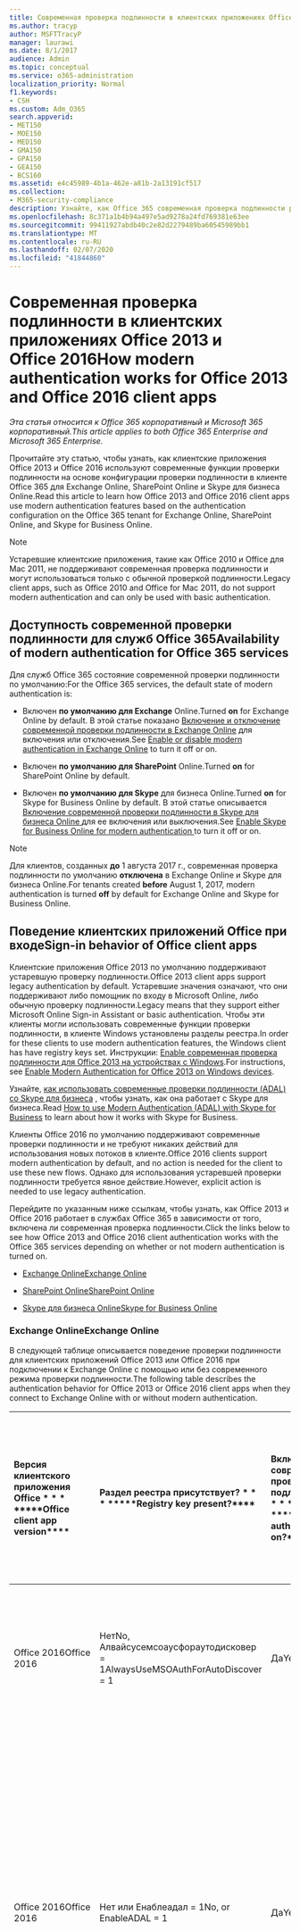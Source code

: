 ```yaml
---
title: Современная проверка подлинности в клиентских приложениях Office 2013 и Office 2016
ms.author: tracyp
author: MSFTTracyP
manager: laurawi
ms.date: 8/1/2017
audience: Admin
ms.topic: conceptual
ms.service: o365-administration
localization_priority: Normal
f1.keywords:
- CSH
ms.custom: Adm_O365
search.appverid:
- MET150
- MOE150
- MED150
- GMA150
- GPA150
- GEA150
- BCS160
ms.assetid: e4c45989-4b1a-462e-a81b-2a13191cf517
ms.collection:
- M365-security-compliance
description: Узнайте, как Office 365 современная проверка подлинности работает по-разному для клиентских приложений Office 2013 и 2016.
ms.openlocfilehash: 8c371a1b4b94a497e5ad9278a24fd769381e63ee
ms.sourcegitcommit: 99411927abdb40c2e82d2279489ba60545989bb1
ms.translationtype: MT
ms.contentlocale: ru-RU
ms.lasthandoff: 02/07/2020
ms.locfileid: "41844860"
---
```

# <a name="how-modern-authentication-works-for-office-2013-and-office-2016-client-apps"></a><span data-ttu-id="59b59-103">Современная проверка подлинности в клиентских приложениях Office 2013 и Office 2016</span><span class="sxs-lookup"><span data-stu-id="59b59-103">How modern authentication works for Office 2013 and Office 2016 client apps</span></span>

<span data-ttu-id="59b59-104">*Эта статья относится к Office 365 корпоративный и Microsoft 365 корпоративный.*</span><span class="sxs-lookup"><span data-stu-id="59b59-104">*This article applies to both Office 365 Enterprise and Microsoft 365 Enterprise.*</span></span>

<span data-ttu-id="59b59-105">Прочитайте эту статью, чтобы узнать, как клиентские приложения Office 2013 и Office 2016 используют современные функции проверки подлинности на основе конфигурации проверки подлинности в клиенте Office 365 для Exchange Online, SharePoint Online и Skype для бизнеса Online.</span><span class="sxs-lookup"><span data-stu-id="59b59-105">Read this article to learn how Office 2013 and Office 2016 client apps use modern authentication features based on the authentication configuration on the Office 365 tenant for Exchange Online, SharePoint Online, and Skype for Business Online.</span></span>

> [!NOTE]
> <span data-ttu-id="59b59-106">Устаревшие клиентские приложения, такие как Office 2010 и Office для Mac 2011, не поддерживают современная проверка подлинности и могут использоваться только с обычной проверкой подлинности.</span><span class="sxs-lookup"><span data-stu-id="59b59-106">Legacy client apps, such as Office 2010 and Office for Mac 2011, do not support modern authentication and can only be used with basic authentication.</span></span>

## <a name="availability-of-modern-authentication-for-office-365-services"></a><span data-ttu-id="59b59-107">Доступность современной проверки подлинности для служб Office 365</span><span class="sxs-lookup"><span data-stu-id="59b59-107">Availability of modern authentication for Office 365 services</span></span>

<span data-ttu-id="59b59-108">Для служб Office 365 состояние современной проверки подлинности по умолчанию:</span><span class="sxs-lookup"><span data-stu-id="59b59-108">For the Office 365 services, the default state of modern authentication is:</span></span>
  
- <span data-ttu-id="59b59-109">Включен **по умолчанию для Exchange** Online.</span><span class="sxs-lookup"><span data-stu-id="59b59-109">Turned **on** for Exchange Online by default.</span></span> <span data-ttu-id="59b59-110">В этой статье показано [Включение и отключение современной проверки подлинности в Exchange Online](https://support.office.com/article/58018196-f918-49cd-8238-56f57f38d662) для включения или отключения.</span><span class="sxs-lookup"><span data-stu-id="59b59-110">See [Enable or disable modern authentication in Exchange Online](https://support.office.com/article/58018196-f918-49cd-8238-56f57f38d662) to turn it off or on.</span></span> 
    
- <span data-ttu-id="59b59-111">Включен **по умолчанию для SharePoint** Online.</span><span class="sxs-lookup"><span data-stu-id="59b59-111">Turned **on** for SharePoint Online by default.</span></span> 
    
- <span data-ttu-id="59b59-112">Включен **по умолчанию для Skype** для бизнеса Online.</span><span class="sxs-lookup"><span data-stu-id="59b59-112">Turned **on** for Skype for Business Online by default.</span></span> <span data-ttu-id="59b59-113">В этой статье описывается [Включение современной проверки подлинности в Skype для бизнеса Online ](https://social.technet.microsoft.com/wiki/contents/articles/34339.skype-for-business-online-enable-your-tenant-for-modern-authentication.aspx)для ее включения или выключения.</span><span class="sxs-lookup"><span data-stu-id="59b59-113">See [Enable Skype for Business Online for modern authentication ](https://social.technet.microsoft.com/wiki/contents/articles/34339.skype-for-business-online-enable-your-tenant-for-modern-authentication.aspx)to turn it off or on.</span></span>

> [!NOTE]
> <span data-ttu-id="59b59-114">Для клиентов, созданных **до** 1 августа 2017 г., современная проверка подлинности по умолчанию **отключена** в Exchange Online и Skype для бизнеса Online.</span><span class="sxs-lookup"><span data-stu-id="59b59-114">For tenants created **before** August 1, 2017, modern authentication is turned **off** by default for Exchange Online and Skype for Business Online.</span></span>
    
## <a name="sign-in-behavior-of-office-client-apps"></a><span data-ttu-id="59b59-115">Поведение клиентских приложений Office при входе</span><span class="sxs-lookup"><span data-stu-id="59b59-115">Sign-in behavior of Office client apps</span></span>

<span data-ttu-id="59b59-116">Клиентские приложения Office 2013 по умолчанию поддерживают устаревшую проверку подлинности.</span><span class="sxs-lookup"><span data-stu-id="59b59-116">Office 2013 client apps support legacy authentication by default.</span></span> <span data-ttu-id="59b59-117">Устаревшие значения означают, что они поддерживают либо помощник по входу в Microsoft Online, либо обычную проверку подлинности.</span><span class="sxs-lookup"><span data-stu-id="59b59-117">Legacy means that they support either Microsoft Online Sign-in Assistant or basic authentication.</span></span> <span data-ttu-id="59b59-118">Чтобы эти клиенты могли использовать современные функции проверки подлинности, в клиенте Windows установлены разделы реестра.</span><span class="sxs-lookup"><span data-stu-id="59b59-118">In order for these clients to use modern authentication features, the Windows client has have registry keys set.</span></span> <span data-ttu-id="59b59-119">Инструкции: [Enable современная проверка подлинности для Office 2013 на устройствах с Windows](https://support.office.com/article/7dc1c01a-090f-4971-9677-f1b192d6c910).</span><span class="sxs-lookup"><span data-stu-id="59b59-119">For instructions, see [Enable Modern Authentication for Office 2013 on Windows devices](https://support.office.com/article/7dc1c01a-090f-4971-9677-f1b192d6c910).</span></span>
  
<span data-ttu-id="59b59-120">Узнайте, [как использовать современные проверки подлинности (ADAL) со Skype для бизнеса](https://go.microsoft.com/fwlink/p/?LinkId=785431) , чтобы узнать, как она работает с Skype для бизнеса.</span><span class="sxs-lookup"><span data-stu-id="59b59-120">Read [How to use Modern Authentication (ADAL) with Skype for Business](https://go.microsoft.com/fwlink/p/?LinkId=785431) to learn about how it works with Skype for Business.</span></span> 
  
<span data-ttu-id="59b59-121">Клиенты Office 2016 по умолчанию поддерживают современные проверки подлинности и не требуют никаких действий для использования новых потоков в клиенте.</span><span class="sxs-lookup"><span data-stu-id="59b59-121">Office 2016 clients support modern authentication by default, and no action is needed for the client to use these new flows.</span></span> <span data-ttu-id="59b59-122">Однако для использования устаревшей проверки подлинности требуется явное действие.</span><span class="sxs-lookup"><span data-stu-id="59b59-122">However, explicit action is needed to use legacy authentication.</span></span>
  
<span data-ttu-id="59b59-123">Перейдите по указанным ниже ссылкам, чтобы узнать, как Office 2013 и Office 2016 работает в службах Office 365 в зависимости от того, включена ли современная проверка подлинности.</span><span class="sxs-lookup"><span data-stu-id="59b59-123">Click the links below to see how Office 2013 and Office 2016 client authentication works with the Office 365 services depending on whether or not modern authentication is turned on.</span></span>
  
- [<span data-ttu-id="59b59-124">Exchange Online</span><span class="sxs-lookup"><span data-stu-id="59b59-124">Exchange Online</span></span>](modern-auth-for-office-2013-and-2016.md#BK_EchangeOnline)
    
- [<span data-ttu-id="59b59-125">SharePoint Online</span><span class="sxs-lookup"><span data-stu-id="59b59-125">SharePoint Online</span></span>](modern-auth-for-office-2013-and-2016.md#BK_SharePointOnline)
    
- [<span data-ttu-id="59b59-126">Skype для бизнеса Online</span><span class="sxs-lookup"><span data-stu-id="59b59-126">Skype for Business Online</span></span>](modern-auth-for-office-2013-and-2016.md#BK_SFBO)
    
<span data-ttu-id="59b59-127"><a name="BK_EchangeOnline"> </a></span><span class="sxs-lookup"><span data-stu-id="59b59-127"><a name="BK_EchangeOnline"> </a></span></span>
### <a name="exchange-online"></a><span data-ttu-id="59b59-128">Exchange Online</span><span class="sxs-lookup"><span data-stu-id="59b59-128">Exchange Online</span></span>

<span data-ttu-id="59b59-129">В следующей таблице описывается поведение проверки подлинности для клиентских приложений Office 2013 или Office 2016 при подключении к Exchange Online с помощью или без современного режима проверки подлинности.</span><span class="sxs-lookup"><span data-stu-id="59b59-129">The following table describes the authentication behavior for Office 2013 or Office 2016 client apps when they connect to Exchange Online with or without modern authentication.</span></span>
  
|<span data-ttu-id="59b59-130">Версия клиентского приложения Office \* \* \* \*</span><span class="sxs-lookup"><span data-stu-id="59b59-130">\*\*\*\*Office client app version\*\*\*\*</span></span>|<span data-ttu-id="59b59-131">Раздел реестра присутствует? \* \* \* \*</span><span class="sxs-lookup"><span data-stu-id="59b59-131">\*\*\*\*Registry key present?\*\*\*\*</span></span>|<span data-ttu-id="59b59-132">Включена современная проверка подлинности? \* \* \* \*</span><span class="sxs-lookup"><span data-stu-id="59b59-132">\*\*\*\*Modern authentication on?\*\*\*\*</span></span>|<span data-ttu-id="59b59-133">Поведение проверки подлинности с включенной современной проверкой подлинности для клиента (по умолчанию) \* \* \* \*</span><span class="sxs-lookup"><span data-stu-id="59b59-133">\*\*\*\*Authentication behavior with modern authentication turned on for the tenant (default)\*\*\*\*</span></span>|<span data-ttu-id="59b59-134">Поведение проверки подлинности с отключенной современной проверкой подлинности для клиента \* \* \* \*</span><span class="sxs-lookup"><span data-stu-id="59b59-134">\*\*\*\*Authentication behavior with modern authentication turned off for the tenant\*\*\*\*</span></span>|
|:-----|:-----|:-----|:-----|:-----|
|<span data-ttu-id="59b59-135">Office 2016</span><span class="sxs-lookup"><span data-stu-id="59b59-135">Office 2016</span></span>  <br/> |<span data-ttu-id="59b59-136">Нет</span><span class="sxs-lookup"><span data-stu-id="59b59-136">No,</span></span> <br> <span data-ttu-id="59b59-137">Алвайсусемсоаусфораутодисковер = 1</span><span class="sxs-lookup"><span data-stu-id="59b59-137">AlwaysUseMSOAuthForAutoDiscover = 1</span></span> <br/> |<span data-ttu-id="59b59-138">Да</span><span class="sxs-lookup"><span data-stu-id="59b59-138">Yes</span></span>  <br/> |<span data-ttu-id="59b59-139">Принудительно выполняет современные проверки подлинности в Outlook 2010, 2013 или 2016</span><span class="sxs-lookup"><span data-stu-id="59b59-139">Forces modern authentication on Outlook 2010, 2013 or 2016</span></span> <br/> [<span data-ttu-id="59b59-140">Дополнительные сведения</span><span class="sxs-lookup"><span data-stu-id="59b59-140">More info</span></span>](https://support.microsoft.com/help/3126599/outlook-prompts-for-password-when-modern-authentication-is-enabled)|<span data-ttu-id="59b59-141">Принудительно выполняет современные проверки подлинности в клиенте Outlook.</span><span class="sxs-lookup"><span data-stu-id="59b59-141">Forces modern authentication within the Outlook client.</span></span><br/> |
|<span data-ttu-id="59b59-142">Office 2016</span><span class="sxs-lookup"><span data-stu-id="59b59-142">Office 2016</span></span>  <br/> |<span data-ttu-id="59b59-143">Нет или Енаблеадал = 1</span><span class="sxs-lookup"><span data-stu-id="59b59-143">No, or EnableADAL = 1</span></span>  <br/> |<span data-ttu-id="59b59-144">Да</span><span class="sxs-lookup"><span data-stu-id="59b59-144">Yes</span></span>  <br/> |<span data-ttu-id="59b59-145">Сначала выполняется попытка современной проверки подлинности.</span><span class="sxs-lookup"><span data-stu-id="59b59-145">Modern authentication is attempted first.</span></span> <span data-ttu-id="59b59-146">Если сервер отказывается от современного подключения проверки подлинности, используется обычная проверка подлинности.</span><span class="sxs-lookup"><span data-stu-id="59b59-146">If the server refuses a modern authentication connection, then basic authentication is used.</span></span> <span data-ttu-id="59b59-147">Сервер отказывает современные проверки подлинности, когда клиент не включен.</span><span class="sxs-lookup"><span data-stu-id="59b59-147">Server refuses modern authentication when the tenant is not enabled.</span></span>  <br/> |<span data-ttu-id="59b59-148">Сначала выполняется попытка современной проверки подлинности.</span><span class="sxs-lookup"><span data-stu-id="59b59-148">Modern authentication is attempted first.</span></span> <span data-ttu-id="59b59-149">Если сервер отказывается от современного подключения проверки подлинности, используется обычная проверка подлинности.</span><span class="sxs-lookup"><span data-stu-id="59b59-149">If the server refuses a modern authentication connection, then basic authentication is used.</span></span> <span data-ttu-id="59b59-150">Сервер отказывает современные проверки подлинности, когда клиент не включен.</span><span class="sxs-lookup"><span data-stu-id="59b59-150">Server refuses modern authentication when the tenant is not enabled.</span></span>  <br/> |
|<span data-ttu-id="59b59-151">Office 2016</span><span class="sxs-lookup"><span data-stu-id="59b59-151">Office 2016</span></span>  <br/> |<span data-ttu-id="59b59-152">Да, Енаблеадал = 1</span><span class="sxs-lookup"><span data-stu-id="59b59-152">Yes, EnableADAL = 1</span></span>  <br/> |<span data-ttu-id="59b59-153">Да</span><span class="sxs-lookup"><span data-stu-id="59b59-153">Yes</span></span>  <br/> |<span data-ttu-id="59b59-154">Сначала выполняется попытка современной проверки подлинности.</span><span class="sxs-lookup"><span data-stu-id="59b59-154">Modern authentication is attempted first.</span></span> <span data-ttu-id="59b59-155">Если сервер отказывается от современного подключения проверки подлинности, используется обычная проверка подлинности.</span><span class="sxs-lookup"><span data-stu-id="59b59-155">If the server refuses a modern authentication connection, then basic authentication is used.</span></span> <span data-ttu-id="59b59-156">Сервер отказывает современные проверки подлинности, когда клиент не включен.</span><span class="sxs-lookup"><span data-stu-id="59b59-156">Server refuses modern authentication when the tenant is not enabled.</span></span>  <br/> |<span data-ttu-id="59b59-157">Сначала выполняется попытка современной проверки подлинности.</span><span class="sxs-lookup"><span data-stu-id="59b59-157">Modern authentication is attempted first.</span></span> <span data-ttu-id="59b59-158">Если сервер отказывается от современного подключения проверки подлинности, используется обычная проверка подлинности.</span><span class="sxs-lookup"><span data-stu-id="59b59-158">If the server refuses a modern authentication connection, then basic authentication is used.</span></span> <span data-ttu-id="59b59-159">Сервер отказывает современные проверки подлинности, когда клиент не включен.</span><span class="sxs-lookup"><span data-stu-id="59b59-159">Server refuses modern authentication when the tenant is not enabled.</span></span>  <br/> |
|<span data-ttu-id="59b59-160">Office 2016</span><span class="sxs-lookup"><span data-stu-id="59b59-160">Office 2016</span></span>  <br/> |<span data-ttu-id="59b59-161">Да, Енаблеадал = 0</span><span class="sxs-lookup"><span data-stu-id="59b59-161">Yes, EnableADAL=0</span></span>  <br/> |<span data-ttu-id="59b59-162">Нет</span><span class="sxs-lookup"><span data-stu-id="59b59-162">No</span></span>  <br/> |<span data-ttu-id="59b59-163">Обычная проверка подлинности</span><span class="sxs-lookup"><span data-stu-id="59b59-163">Basic authentication</span></span>  <br/> |<span data-ttu-id="59b59-164">Обычная проверка подлинности</span><span class="sxs-lookup"><span data-stu-id="59b59-164">Basic authentication</span></span>  <br/> |
|<span data-ttu-id="59b59-165">Office 2013</span><span class="sxs-lookup"><span data-stu-id="59b59-165">Office 2013</span></span>  <br/> |<span data-ttu-id="59b59-166">Нет</span><span class="sxs-lookup"><span data-stu-id="59b59-166">No</span></span>  <br/> |<span data-ttu-id="59b59-167">Нет</span><span class="sxs-lookup"><span data-stu-id="59b59-167">No</span></span>  <br/> |<span data-ttu-id="59b59-168">Обычная проверка подлинности</span><span class="sxs-lookup"><span data-stu-id="59b59-168">Basic authentication</span></span>  <br/> |<span data-ttu-id="59b59-169">Обычная проверка подлинности</span><span class="sxs-lookup"><span data-stu-id="59b59-169">Basic authentication</span></span>  <br/> |
|<span data-ttu-id="59b59-170">Office 2013</span><span class="sxs-lookup"><span data-stu-id="59b59-170">Office 2013</span></span>  <br/> |<span data-ttu-id="59b59-171">Да, Енаблеадал = 1</span><span class="sxs-lookup"><span data-stu-id="59b59-171">Yes, EnableADAL = 1</span></span>  <br/> |<span data-ttu-id="59b59-172">Да</span><span class="sxs-lookup"><span data-stu-id="59b59-172">Yes</span></span>  <br/> |<span data-ttu-id="59b59-173">Сначала выполняется попытка современной проверки подлинности.</span><span class="sxs-lookup"><span data-stu-id="59b59-173">Modern authentication is attempted first.</span></span> <span data-ttu-id="59b59-174">Если сервер отказывается от современного подключения проверки подлинности, используется обычная проверка подлинности.</span><span class="sxs-lookup"><span data-stu-id="59b59-174">If the server refuses a modern authentication connection, then basic authentication is used.</span></span> <span data-ttu-id="59b59-175">Сервер отказывает современные проверки подлинности, когда клиент не включен.</span><span class="sxs-lookup"><span data-stu-id="59b59-175">Server refuses modern authentication when the tenant is not enabled.</span></span>  <br/> |<span data-ttu-id="59b59-176">Сначала выполняется попытка современной проверки подлинности.</span><span class="sxs-lookup"><span data-stu-id="59b59-176">Modern authentication is attempted first.</span></span> <span data-ttu-id="59b59-177">Если сервер отказывается от современного подключения проверки подлинности, используется обычная проверка подлинности.</span><span class="sxs-lookup"><span data-stu-id="59b59-177">If the server refuses a modern authentication connection, then basic authentication is used.</span></span> <span data-ttu-id="59b59-178">Сервер отказывает современные проверки подлинности, когда клиент не включен.</span><span class="sxs-lookup"><span data-stu-id="59b59-178">Server refuses modern authentication when the tenant is not enabled.</span></span>  <br/> |
   
<span data-ttu-id="59b59-179"><a name="BK_SharePointOnline"> </a></span><span class="sxs-lookup"><span data-stu-id="59b59-179"><a name="BK_SharePointOnline"> </a></span></span>
### <a name="sharepoint-online"></a><span data-ttu-id="59b59-180">SharePoint Online</span><span class="sxs-lookup"><span data-stu-id="59b59-180">SharePoint Online</span></span>

<span data-ttu-id="59b59-181">В следующей таблице описывается поведение проверки подлинности для клиентских приложений Office 2013 или Office 2016 при подключении к SharePoint Online с помощью или без современного режима проверки подлинности.</span><span class="sxs-lookup"><span data-stu-id="59b59-181">The following table describes the authentication behavior for Office 2013 or Office 2016 client apps when they connect to SharePoint Online with or without modern authentication.</span></span>
  
|<span data-ttu-id="59b59-182">Версия клиентского приложения Office \* \* \* \*</span><span class="sxs-lookup"><span data-stu-id="59b59-182">\*\*\*\*Office client app version\*\*\*\*</span></span>|<span data-ttu-id="59b59-183">Раздел реестра присутствует? \* \* \* \*</span><span class="sxs-lookup"><span data-stu-id="59b59-183">\*\*\*\*Registry key present?\*\*\*\*</span></span>|<span data-ttu-id="59b59-184">Включена современная проверка подлинности? \* \* \* \*</span><span class="sxs-lookup"><span data-stu-id="59b59-184">\*\*\*\*Modern authentication on?\*\*\*\*</span></span>|<span data-ttu-id="59b59-185">Поведение проверки подлинности с включенной современной проверкой подлинности для клиента (по умолчанию) \* \* \* \*</span><span class="sxs-lookup"><span data-stu-id="59b59-185">\*\*\*\*Authentication behavior with modern authentication turned on for the tenant (default)\*\*\*\*</span></span>|<span data-ttu-id="59b59-186">Поведение проверки подлинности с отключенной современной проверкой подлинности для клиента \* \* \* \*</span><span class="sxs-lookup"><span data-stu-id="59b59-186">\*\*\*\*Authentication behavior with modern authentication turned off for the tenant\*\*\*\*</span></span>|
|:-----|:-----|:-----|:-----|:-----|
|<span data-ttu-id="59b59-187">Office 2016</span><span class="sxs-lookup"><span data-stu-id="59b59-187">Office 2016</span></span>  <br/> |<span data-ttu-id="59b59-188">Нет или Енаблеадал = 1</span><span class="sxs-lookup"><span data-stu-id="59b59-188">No, or EnableADAL = 1</span></span>  <br/> |<span data-ttu-id="59b59-189">Да</span><span class="sxs-lookup"><span data-stu-id="59b59-189">Yes</span></span>  <br/> |<span data-ttu-id="59b59-190">Только современная проверка подлинности.</span><span class="sxs-lookup"><span data-stu-id="59b59-190">Modern authentication only.</span></span>  <br/> |<span data-ttu-id="59b59-191">Ошибка подключения.</span><span class="sxs-lookup"><span data-stu-id="59b59-191">Failure to connect.</span></span>  <br/> |
|<span data-ttu-id="59b59-192">Office 2016</span><span class="sxs-lookup"><span data-stu-id="59b59-192">Office 2016</span></span>  <br/> |<span data-ttu-id="59b59-193">Да, Енаблеадал = 1</span><span class="sxs-lookup"><span data-stu-id="59b59-193">Yes, EnableADAL = 1</span></span>  <br/> |<span data-ttu-id="59b59-194">Да</span><span class="sxs-lookup"><span data-stu-id="59b59-194">Yes</span></span>  <br/> |<span data-ttu-id="59b59-195">Только современная проверка подлинности.</span><span class="sxs-lookup"><span data-stu-id="59b59-195">Modern authentication only.</span></span>  <br/> |<span data-ttu-id="59b59-196">Ошибка подключения.</span><span class="sxs-lookup"><span data-stu-id="59b59-196">Failure to connect.</span></span>  <br/> |
|<span data-ttu-id="59b59-197">Office 2016</span><span class="sxs-lookup"><span data-stu-id="59b59-197">Office 2016</span></span>  <br/> |<span data-ttu-id="59b59-198">Да, Енаблеадал = 0</span><span class="sxs-lookup"><span data-stu-id="59b59-198">Yes, EnableADAL = 0</span></span>  <br/> |<span data-ttu-id="59b59-199">Нет</span><span class="sxs-lookup"><span data-stu-id="59b59-199">No</span></span>  <br/> |<span data-ttu-id="59b59-200">Только помощник по входу в Microsoft Online.</span><span class="sxs-lookup"><span data-stu-id="59b59-200">Microsoft Online Sign-in Assistant only.</span></span>  <br/> |<span data-ttu-id="59b59-201">Только помощник по входу в Microsoft Online.</span><span class="sxs-lookup"><span data-stu-id="59b59-201">Microsoft Online Sign-in Assistant only.</span></span>  <br/> |
|<span data-ttu-id="59b59-202">Office 2013</span><span class="sxs-lookup"><span data-stu-id="59b59-202">Office 2013</span></span>  <br/> |<span data-ttu-id="59b59-203">Нет</span><span class="sxs-lookup"><span data-stu-id="59b59-203">No</span></span>  <br/> |<span data-ttu-id="59b59-204">Нет</span><span class="sxs-lookup"><span data-stu-id="59b59-204">No</span></span>  <br/> |<span data-ttu-id="59b59-205">Только помощник по входу в Microsoft Online.</span><span class="sxs-lookup"><span data-stu-id="59b59-205">Microsoft Online Sign-in Assistant only.</span></span>  <br/> |<span data-ttu-id="59b59-206">Только помощник по входу в Microsoft Online.</span><span class="sxs-lookup"><span data-stu-id="59b59-206">Microsoft Online Sign-in Assistant only.</span></span>  <br/> |
|<span data-ttu-id="59b59-207">Office 2013</span><span class="sxs-lookup"><span data-stu-id="59b59-207">Office 2013</span></span>  <br/> |<span data-ttu-id="59b59-208">Да, Енаблеадал = 1</span><span class="sxs-lookup"><span data-stu-id="59b59-208">Yes, EnableADAL = 1</span></span>  <br/> |<span data-ttu-id="59b59-209">Да</span><span class="sxs-lookup"><span data-stu-id="59b59-209">Yes</span></span>  <br/> |<span data-ttu-id="59b59-210">Только современная проверка подлинности.</span><span class="sxs-lookup"><span data-stu-id="59b59-210">Modern authentication only.</span></span>  <br/> |<span data-ttu-id="59b59-211">Ошибка подключения.</span><span class="sxs-lookup"><span data-stu-id="59b59-211">Failure to connect.</span></span>  <br/> |
   
### <a name="skype-for-business-online"></a><span data-ttu-id="59b59-212">Skype для бизнеса Online</span><span class="sxs-lookup"><span data-stu-id="59b59-212">Skype for Business Online</span></span>
<span data-ttu-id="59b59-213"><a name="BK_SFBO"> </a></span><span class="sxs-lookup"><span data-stu-id="59b59-213"><a name="BK_SFBO"> </a></span></span>

<span data-ttu-id="59b59-214">В следующей таблице описывается поведение проверки подлинности для клиентских приложений Office 2013 или Office 2016 при подключении к Skype для бизнеса Online с или без современного режима проверки подлинности.</span><span class="sxs-lookup"><span data-stu-id="59b59-214">The following table describes the authentication behavior for Office 2013 or Office 2016 client apps when they connect to Skype for Business Online with or without modern authentication.</span></span>
  
|<span data-ttu-id="59b59-215">Версия клиентского приложения Office \* \* \* \*</span><span class="sxs-lookup"><span data-stu-id="59b59-215">\*\*\*\*Office client app version\*\*\*\*</span></span>|<span data-ttu-id="59b59-216">Раздел реестра присутствует? \* \* \* \*</span><span class="sxs-lookup"><span data-stu-id="59b59-216">\*\*\*\*Registry key present?\*\*\*\*</span></span>|<span data-ttu-id="59b59-217">Включена современная проверка подлинности? \* \* \* \*</span><span class="sxs-lookup"><span data-stu-id="59b59-217">\*\*\*\*Modern authentication on?\*\*\*\*</span></span>|<span data-ttu-id="59b59-218">Режим проверки подлинности с включенной современной проверкой подлинности для клиента \* \* \* \*</span><span class="sxs-lookup"><span data-stu-id="59b59-218">\*\*\*\*Authentication behavior with modern authentication turned on for the tenant\*\*\*\*</span></span>|<span data-ttu-id="59b59-219">Поведение проверки подлинности с отключенной современной проверкой подлинности для клиента (по умолчанию) \* \* \* \*</span><span class="sxs-lookup"><span data-stu-id="59b59-219">\*\*\*\*Authentication behavior with modern authentication turned off for the tenant (default)\*\*\*\*</span></span>|
|:-----|:-----|:-----|:-----|:-----|
|<span data-ttu-id="59b59-220">Office 2016</span><span class="sxs-lookup"><span data-stu-id="59b59-220">Office 2016</span></span>  <br/> |<span data-ttu-id="59b59-221">Нет или Енаблеадал = 1</span><span class="sxs-lookup"><span data-stu-id="59b59-221">No, or EnableADAL = 1</span></span>  <br/> |<span data-ttu-id="59b59-222">Да</span><span class="sxs-lookup"><span data-stu-id="59b59-222">Yes</span></span>  <br/> |<span data-ttu-id="59b59-223">Сначала выполняется попытка современной проверки подлинности.</span><span class="sxs-lookup"><span data-stu-id="59b59-223">Modern authentication is attempted first.</span></span> <span data-ttu-id="59b59-224">Если сервер отказывается от современного подключения проверки подлинности, используется помощник по входу в Microsoft Online.</span><span class="sxs-lookup"><span data-stu-id="59b59-224">If the server refuses a modern authentication connection, then Microsoft Online Sign-in Assistant is used.</span></span> <span data-ttu-id="59b59-225">Сервер отклоняет современные проверки подлинности при отключенных клиентах Skype для бизнеса Online.</span><span class="sxs-lookup"><span data-stu-id="59b59-225">Server refuses modern authentication when Skype for Business Online tenants are not enabled.</span></span>  <br/> |<span data-ttu-id="59b59-226">Сначала выполняется попытка современной проверки подлинности.</span><span class="sxs-lookup"><span data-stu-id="59b59-226">Modern authentication is attempted first.</span></span> <span data-ttu-id="59b59-227">Если сервер отказывается от современного подключения проверки подлинности, используется помощник по входу в Microsoft Online.</span><span class="sxs-lookup"><span data-stu-id="59b59-227">If the server refuses a modern authentication connection, then Microsoft Online Sign-in Assistant is used.</span></span> <span data-ttu-id="59b59-228">Сервер отклоняет современные проверки подлинности при отключенных клиентах Skype для бизнеса Online.</span><span class="sxs-lookup"><span data-stu-id="59b59-228">Server refuses modern authentication when Skype for Business Online tenants are not enabled.</span></span>  <br/> |
|<span data-ttu-id="59b59-229">Office 2016</span><span class="sxs-lookup"><span data-stu-id="59b59-229">Office 2016</span></span>  <br/> |<span data-ttu-id="59b59-230">Да, Енаблеадал = 1</span><span class="sxs-lookup"><span data-stu-id="59b59-230">Yes, EnableADAL = 1</span></span>  <br/> |<span data-ttu-id="59b59-231">Да</span><span class="sxs-lookup"><span data-stu-id="59b59-231">Yes</span></span>  <br/> |<span data-ttu-id="59b59-232">Сначала выполняется попытка современной проверки подлинности.</span><span class="sxs-lookup"><span data-stu-id="59b59-232">Modern authentication is attempted first.</span></span> <span data-ttu-id="59b59-233">Если сервер отказывается от современного подключения проверки подлинности, используется помощник по входу в Microsoft Online.</span><span class="sxs-lookup"><span data-stu-id="59b59-233">If the server refuses a modern authentication connection, then Microsoft Online Sign-in Assistant is used.</span></span> <span data-ttu-id="59b59-234">Сервер отклоняет современные проверки подлинности при отключенных клиентах Skype для бизнеса Online.</span><span class="sxs-lookup"><span data-stu-id="59b59-234">Server refuses modern authentication when Skype for Business Online tenants are not enabled.</span></span>  <br/> |<span data-ttu-id="59b59-235">Сначала выполняется попытка современной проверки подлинности.</span><span class="sxs-lookup"><span data-stu-id="59b59-235">Modern authentication is attempted first.</span></span> <span data-ttu-id="59b59-236">Если сервер отказывается от современного подключения проверки подлинности, используется помощник по входу в Microsoft Online.</span><span class="sxs-lookup"><span data-stu-id="59b59-236">If the server refuses a modern authentication connection, then Microsoft Online Sign-in Assistant is used.</span></span> <span data-ttu-id="59b59-237">Сервер отклоняет современные проверки подлинности при отключенных клиентах Skype для бизнеса Online.</span><span class="sxs-lookup"><span data-stu-id="59b59-237">Server refuses modern authentication when Skype for Business Online tenants are not enabled.</span></span>  <br/> |
|<span data-ttu-id="59b59-238">Office 2016</span><span class="sxs-lookup"><span data-stu-id="59b59-238">Office 2016</span></span>  <br/> |<span data-ttu-id="59b59-239">Да, Енаблеадал = 0</span><span class="sxs-lookup"><span data-stu-id="59b59-239">Yes, EnableADAL = 0</span></span>  <br/> |<span data-ttu-id="59b59-240">Нет</span><span class="sxs-lookup"><span data-stu-id="59b59-240">No</span></span>  <br/> |<span data-ttu-id="59b59-241">Только помощник по входу в Microsoft Online.</span><span class="sxs-lookup"><span data-stu-id="59b59-241">Microsoft Online Sign-in Assistant only.</span></span>  <br/> |<span data-ttu-id="59b59-242">Только помощник по входу в Microsoft Online.</span><span class="sxs-lookup"><span data-stu-id="59b59-242">Microsoft Online Sign-in Assistant only.</span></span>  <br/> |
|<span data-ttu-id="59b59-243">Office 2013</span><span class="sxs-lookup"><span data-stu-id="59b59-243">Office 2013</span></span>  <br/> |<span data-ttu-id="59b59-244">Нет</span><span class="sxs-lookup"><span data-stu-id="59b59-244">No</span></span>  <br/> |<span data-ttu-id="59b59-245">Нет</span><span class="sxs-lookup"><span data-stu-id="59b59-245">No</span></span>  <br/> |<span data-ttu-id="59b59-246">Только помощник по входу в Microsoft Online.</span><span class="sxs-lookup"><span data-stu-id="59b59-246">Microsoft Online Sign-in Assistant only.</span></span>  <br/> |<span data-ttu-id="59b59-247">Только помощник по входу в Microsoft Online.</span><span class="sxs-lookup"><span data-stu-id="59b59-247">Microsoft Online Sign-in Assistant only.</span></span>  <br/> |
|<span data-ttu-id="59b59-248">Office 2013</span><span class="sxs-lookup"><span data-stu-id="59b59-248">Office 2013</span></span>  <br/> |<span data-ttu-id="59b59-249">Да, Енаблеадал = 1</span><span class="sxs-lookup"><span data-stu-id="59b59-249">Yes, EnableADAL = 1</span></span>  <br/> |<span data-ttu-id="59b59-250">Да</span><span class="sxs-lookup"><span data-stu-id="59b59-250">Yes</span></span>  <br/> |<span data-ttu-id="59b59-251">Сначала выполняется попытка современной проверки подлинности.</span><span class="sxs-lookup"><span data-stu-id="59b59-251">Modern authentication is attempted first.</span></span> <span data-ttu-id="59b59-252">Если сервер отказывается от современного подключения проверки подлинности, используется помощник по входу в Microsoft Online.</span><span class="sxs-lookup"><span data-stu-id="59b59-252">If the server refuses a modern authentication connection, then Microsoft Online Sign-in Assistant is used.</span></span> <span data-ttu-id="59b59-253">Сервер отклоняет современные проверки подлинности при отключенных клиентах Skype для бизнеса Online.</span><span class="sxs-lookup"><span data-stu-id="59b59-253">Server refuses modern authentication when Skype for Business Online tenants are not enabled.</span></span>  <br/> |<span data-ttu-id="59b59-254">Только помощник по входу в Microsoft Online.</span><span class="sxs-lookup"><span data-stu-id="59b59-254">Microsoft Online Sign-in Assistant only.</span></span>  <br/> |
   
## <a name="see-also"></a><span data-ttu-id="59b59-255">См. также</span><span class="sxs-lookup"><span data-stu-id="59b59-255">See also</span></span>

[<span data-ttu-id="59b59-256">Включение современной проверки подлинности для Office 2013 на устройствах с Windows</span><span class="sxs-lookup"><span data-stu-id="59b59-256">Enable Modern Authentication for Office 2013 on Windows devices</span></span>](https://support.office.com/article/enable-modern-authentication-for-office-2013-on-windows-devices-7dc1c01a-090f-4971-9677-f1b192d6c910)

[<span data-ttu-id="59b59-257">Планирование многофакторной проверки подлинности для развертываний Office 365 (для администраторов Office 365)</span><span class="sxs-lookup"><span data-stu-id="59b59-257">Plan for multi-factor authentication for Office 365 Deployments (for Office 365 administrators)</span></span>](https://support.office.com/article/plan-for-multi-factor-authentication-for-office-365-deployments-043807b2-21db-4d5c-b430-c8a6dee0e6ba)

[<span data-ttu-id="59b59-258">Вход в Office 365 с 2-этапной проверкой (для конечных пользователей)</span><span class="sxs-lookup"><span data-stu-id="59b59-258">Sign in to Office 365 with 2-step verification (for end users)</span></span>](https://support.office.com/article/sign-in-to-office-365-with-2-step-verification-2b856342-170a-438e-9a4f-3c092394d3cb)

[<span data-ttu-id="59b59-259">Обзор Microsoft 365 корпоративный</span><span class="sxs-lookup"><span data-stu-id="59b59-259">Microsoft 365 Enterprise overview</span></span>](https://docs.microsoft.com/microsoft-365/enterprise/microsoft-365-overview)
